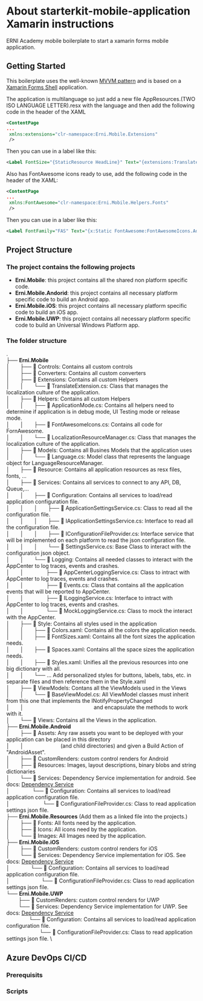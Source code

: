 # About starterkit-mobile-application Xamarin instructions

ERNI Academy mobile boilerplate to start a xamarin forms mobile application.

## Getting Started

This boilerplate uses the well-known [MVVM pattern](https://docs.microsoft.com/en-us/xamarin/xamarin-forms/enterprise-application-patterns/mvvm) and is based on a [Xamarin Forms Shell](https://docs.microsoft.com/en-us/xamarin/xamarin-forms/app-fundamentals/shell/) application.

The application is multilanguage so just add a new file AppResources.(TWO ISO LANGUAGE LETTER).resx with the language and then
add the following code in the header of the XAML

``` xml
<ContentPage
...
 xmlns:extensions="clr-namespace:Erni.Mobile.Extensions"
 />
```

Then you can use in a label like this:

``` xml
<Label FontSize="{StaticResource HeadLine}" Text="{extensions:Translate About_Title}" />
```

Also has FontAwesome icons ready to use, add the following code in the header of the XAML:

``` xml
<ContentPage
...
 xmlns:FontAwesome="clr-namespace:Erni.Mobile.Helpers.Fonts"
 />
```

Then you can use in a laber like this:

``` xml
<Label FontFamily="FAS" Text="{x:Static FontAwesome:FontAwesomeIcons.AddressCard}" />
```

## Project Structure

### The project contains the following projects

* **Erni.Mobile**: this project contains all the shared non platform specific code.
* **Erni.Mobile.Andorid**: this project contains all necessary platform specific code to build an Android app.
* **Erni.Mobile.iOS**: this project contains all necessary platform specific code to build an iOS app.
* **Erni.Mobile.UWP**: this project contains all necessary platform specific code to build an Universal Windows Platform app.

### The folder structure

. \
├── **Erni.Mobile** \
│&emsp;&emsp;├── 📁 Controls: Contains all custom controls \
│&emsp;&emsp;├── 📁 Converters: Contains all custom converters \
│&emsp;&emsp;├── 📂 Extensions: Contains all custom Helpers \
│&emsp;&emsp;│&emsp;&emsp;└── 📄 TranslateExtension.cs: Class that manages the localization culture of the application. \
│&emsp;&emsp;├── 📂 Helpers: Contains all custom Helpers \
│&emsp;&emsp;│&emsp;&emsp;├── 📄 ApplicationMode.cs: Contains all helpers need to determine if application is in debug mode, UI Testing mode or release mode. \
│&emsp;&emsp;│&emsp;&emsp;├── 📄 FontAwesomeIcons.cs: Contains all code for FornAwesome. \
│&emsp;&emsp;│&emsp;&emsp;└── 📄 LocalizationResourceManager.cs: Class that manages the localization culture of the application. \
│&emsp;&emsp;├── 📂 Models: Contains all Busines Models that the application uses \
│&emsp;&emsp;│&emsp;&emsp;└── 📄 Language.cs: Model class that represents the language object for LanguageResourceManager. \
│&emsp;&emsp;├── 📁 Resource: Contains all application resources as resx files, fonts, ... \
│&emsp;&emsp;├── 📂 Services: Contains all services to connect to any API, DB, Queue,... \
│&emsp;&emsp;│&emsp;&emsp;├── 📂 Configuration: Contains all services to load/read application configuration file. \
│&emsp;&emsp;│&emsp;&emsp;│&emsp;&emsp;├── 📄 ApplicationSettingsService.cs: Class to read all the configuration file. \
│&emsp;&emsp;│&emsp;&emsp;│&emsp;&emsp;├── 📄 IApplicationSettingsService.cs: Interface to read all the configuration file. \
│&emsp;&emsp;│&emsp;&emsp;│&emsp;&emsp;├── 📄 IConfigurationFileProvider.cs: Interface service that will be implemented on each platform to read the json configuration file. \
│&emsp;&emsp;│&emsp;&emsp;│&emsp;&emsp;└── 📄 SettingsService.cs: Base Class to interact with the configuration json object. \
│&emsp;&emsp;│&emsp;&emsp;└── 📂 Logging: Contains all needed classes to interact with the AppCenter to log traces, events and crashes. \
│&emsp;&emsp;│&emsp;&emsp;&nbsp;&emsp;&emsp;├── 📄 AppCenterLoggingService.cs: Class to intract with AppCenter to log traces, events and crashes. \
│&emsp;&emsp;│&emsp;&emsp;&nbsp;&emsp;&emsp;├── 📄 Events.cs: Class that contains all the application events that will be reported to AppCenter. \
│&emsp;&emsp;│&emsp;&emsp;&nbsp;&emsp;&emsp;├── 📄 ILoggingService.cs: Interface to intract with AppCenter to log traces, events and crashes. \
│&emsp;&emsp;│&emsp;&emsp;&nbsp;&emsp;&emsp;└── 📄 MockLoggingService.cs: Class to mock the interact with the AppCenter. \
│&emsp;&emsp;├── 📁 Style: Contains all styles used in the application \
│&emsp;&emsp;│&emsp;&emsp;├── 📄 Colors.xaml: Contains all the colors the application needs. \
│&emsp;&emsp;│&emsp;&emsp;├── 📄 FontSizes.xaml: Contains all the font sizes the application needs. \
│&emsp;&emsp;│&emsp;&emsp;├── 📄 Spaces.xaml: Contains all the space sizes the application needs. \
│&emsp;&emsp;│&emsp;&emsp;├── 📄 Styles.xaml: Unifies all the previous resources into one big dictionary with all. \
│&emsp;&emsp;│&emsp;&emsp;└── ... Add personalized styles for buttons, labels, tabs, etc. in separate files and then reference them in the Style.xaml \
│&emsp;&emsp;├── 📁 ViewModels: Contans all the ViewModels used in the Views \
│&emsp;&emsp;│&emsp;&emsp;└── 📄 BaseViewModel.cs: All ViewModel classes must inherit from this one that implements the INotifyPropertyChanged \
│&emsp;&emsp;│&emsp;&emsp;&emsp;&emsp;&emsp;&emsp;&emsp;&emsp;&emsp;&emsp;&emsp;&emsp;&emsp; and encapsulate the methods to work with it. \
│&emsp;&emsp;└── 📁 Views: Contains all the Views in the application. \
├── **Erni.Mobile.Android** \
│&emsp;&emsp;├── 📁 Assets: Any raw assets you want to be deployed with your application can be placed in this directory\
│&emsp;&emsp;│&emsp;&emsp;&emsp;&emsp;&emsp;&emsp;&emsp;(and child directories) and given a Build Action of "AndroidAsset". \
│&emsp;&emsp;├── 📁 CustomRenders: custom control renders for Android \
│&emsp;&emsp;├── 📁 Resources: Images, layout descriptions, binary blobs and string dictionaries \
│&emsp;&emsp;└── 📁 Services: Dependency Service implementation for android. See docs: [Dependency Service](https://docs.microsoft.com/en-us/xamarin/xamarin-forms/app-fundamentals/dependency-service/introduction) \
│&emsp;&emsp;&nbsp;&emsp;&emsp;└── 📂 Configuration: Contains all services to load/read application configuration file. \
│&emsp;&emsp;&nbsp;&emsp;&emsp;&emsp;&emsp;└── 📄 ConfigurationFileProvider.cs: Class to read application settings json file. \
├── **Erni.Mobile.Resources** (Add them as a linked file into the projects.)\
│&emsp;&emsp;├── 📁 Fonts: All fonts need by the application.\
│&emsp;&emsp;├── 📁 Icons: All icons need by the application.\
│&emsp;&emsp;└── 📁 Images: All Images need by the application.\
├── **Erni.Mobile.iOS** \
│&emsp;&emsp;├── 📁 CustomRenders: custom control renders for iOS \
│&emsp;&emsp;└── 📁 Services: Dependency Service implementation for iOS. See docs: [Dependency Service](https://docs.microsoft.com/en-us/xamarin/xamarin-forms/app-fundamentals/dependency-service/introduction) \
│&emsp;&emsp;&emsp;&emsp;└── 📂 Configuration: Contains all services to load/read application configuration file. \
│&emsp;&emsp;&emsp;&emsp;&emsp;&emsp;└── 📄 ConfigurationFileProvider.cs: Class to read application settings json file. \
└── **Erni.Mobile.UWP** \
&nbsp;&emsp;&emsp;├── 📁 CustomRenders: custom control renders for UWP \
&nbsp;&emsp;&emsp;└── 📁 Services: Dependency Service implementation for UWP. See docs: [Dependency Service](https://docs.microsoft.com/en-us/xamarin/xamarin-forms/app-fundamentals/dependency-service/introduction) \
&nbsp;&emsp;&emsp;&emsp;&emsp;└── 📂 Configuration: Contains all services to load/read application configuration file. \
&nbsp;&emsp;&emsp;&emsp;&emsp;&emsp;&emsp;└── 📄 ConfigurationFileProvider.cs: Class to read application settings json file. \


## Azure DevOps CI/CD
### Prerequisits

### Scripts